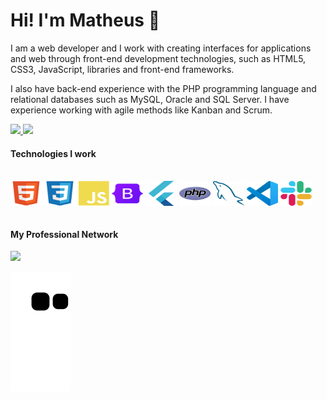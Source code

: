 <h1>Hi! I'm Matheus 👋</h1>
<p>I am a web developer and I work with creating interfaces for applications and web through front-end development technologies, such as HTML5, CSS3, JavaScript, libraries and front-end frameworks.</p>

<p>I also have back-end experience with the PHP programming language and relational databases such as MySQL, Oracle and SQL Server. I have experience working with agile methods like Kanban and Scrum.</p>

<div align="left" dir="auto">
  <a href="https://github.com/matheusribs">
  <img height="180em" src="https://github-readme-stats.vercel.app/api?username=matheusribs&theme=dark&show_icons=true" data-canonical-src="https://github-readme-stats.vercel.app/api?username=matheusribs&theme=dark&show_icons=true" style="max-width: 100%;">
  <img height="180em" src="https://github-readme-stats.vercel.app/api/top-langs/?username=matheusribs&layout=compact&theme=gotham" data-canonical-src="https://github-readme-stats.vercel.app/api/top-langs/?username=matheusribs&layout=compact&theme=gotham">
</a></div>
 <h4>Technologies I work</h4>

<div style="display: inline_block"><br>
  <img align="center" alt="Matheus-HTML" height="40" width="50" src="https://raw.githubusercontent.com/devicons/devicon/master/icons/html5/html5-original.svg">
  <img align="center" alt="Matheus-CSS" height="40" width="50" src="https://raw.githubusercontent.com/devicons/devicon/master/icons/css3/css3-original.svg">
  <img align="center" alt="Matheus-Js" height="40" width="50" src="https://raw.githubusercontent.com/devicons/devicon/master/icons/javascript/javascript-plain.svg">
  <img align="center" alt="Matheus-Bootstrap" height="40" width="50" src="https://raw.githubusercontent.com/devicons/devicon/master/icons/bootstrap/bootstrap-original.svg">
  <img align="center" alt="Matheus-Bootstrap" height="40" width="50" src="https://raw.githubusercontent.com/devicons/devicon/master/icons/flutter/flutter-original.svg">
  <img align="center" alt="Matheus-PHP" height="40" width="50" src="https://raw.githubusercontent.com/devicons/devicon/master/icons/php/php-original.svg">
  <img align="center" alt="Matheus-MySql" height="40" width="50" src="https://raw.githubusercontent.com/devicons/devicon/master/icons/mysql/mysql-original.svg">
  <img align="center" alt="Matheus-VSCODE" height="40" width="50" src="https://raw.githubusercontent.com/devicons/devicon/master/icons/vscode/vscode-original.svg">
  <img align="center" alt="Matheus-MySql" height="40" width="50" src="https://raw.githubusercontent.com/devicons/devicon/master/icons/slack/slack-original.svg">
</div>
<br>
<div> 
  <h4>My Professional Network</h4>
    <a href="https://www.linkedin.com/in/matheusribeirodesousa/" target="_blank"><img src="https://img.shields.io/badge/-LinkedIn-%230077B5?style=for-the-badge&logo=linkedin&logoColor=white" target="_blank"></a> 

![snake animation](https://github.com/matheusribs/matheusribeiro/blob/output/github-contribution-grid-snake2.svg)

</div>

